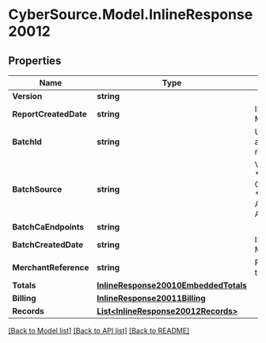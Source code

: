 # CyberSource.Model.InlineResponse20012
## Properties

Name | Type | Description | Notes
------------ | ------------- | ------------- | -------------
**Version** | **string** |  | [optional] 
**ReportCreatedDate** | **string** | ISO-8601 format: yyyy-MM-ddTHH:mm:ssZ | [optional] 
**BatchId** | **string** | Unique identification number assigned to the submitted request. | [optional] 
**BatchSource** | **string** | Valid Values:   * SCHEDULER   * TOKEN_API   * CREDIT_CARD_FILE_UPLOAD   * AMEX_REGSITRY   * AMEX_REGISTRY_API   * AMEX_MAINTENANCE  | [optional] 
**BatchCaEndpoints** | **string** |  | [optional] 
**BatchCreatedDate** | **string** | ISO-8601 format: yyyy-MM-ddTHH:mm:ssZ | [optional] 
**MerchantReference** | **string** | Reference used by merchant to identify batch. | [optional] 
**Totals** | [**InlineResponse20010EmbeddedTotals**](InlineResponse20010EmbeddedTotals.md) |  | [optional] 
**Billing** | [**InlineResponse20011Billing**](InlineResponse20011Billing.md) |  | [optional] 
**Records** | [**List&lt;InlineResponse20012Records&gt;**](InlineResponse20012Records.md) |  | [optional] 

[[Back to Model list]](../README.md#documentation-for-models) [[Back to API list]](../README.md#documentation-for-api-endpoints) [[Back to README]](../README.md)

